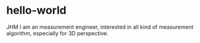 # hello-world
JHM
I am an measurement engineer, interested in all kind of measurement algorithm, especially for 3D perspective.
